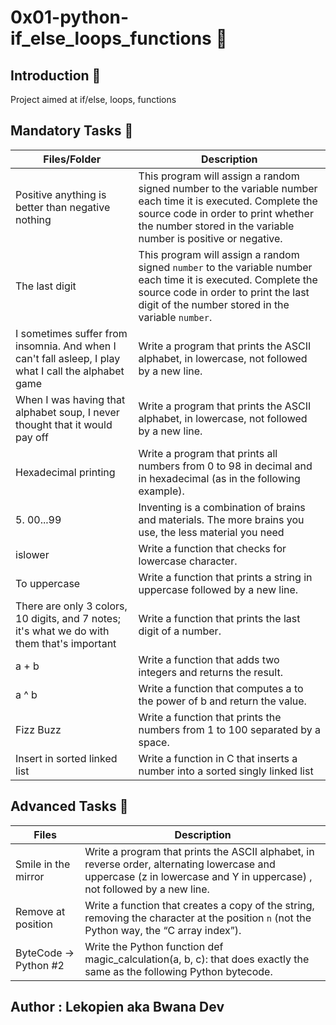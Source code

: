 # 0x01-python-if_else_loops_functions :tram:

## Introduction :guitar: 

Project aimed at if/else, loops, functions

## Mandatory Tasks :mount_fuji:

| Files/Folder | Description |
| ------------ | ----------- |
| Positive anything is better than negative nothing | This program will assign a random signed number to the variable number each time it is executed. Complete the source code in order to print whether the number stored in the variable number is positive or negative. |
| The last digit | This program will assign a random signed ```number``` to the variable number each time it is executed. Complete the source code in order to print the last digit of the number stored in the variable ```number```. |
|  I sometimes suffer from insomnia. And when I can't fall asleep, I play what I call the alphabet game  | Write a program that prints the ASCII alphabet, in lowercase, not followed by a new line. |
| When I was having that alphabet soup, I never thought that it would pay off  | Write a program that prints the ASCII alphabet, in lowercase, not followed by a new line. |
| Hexadecimal printing | Write a program that prints all numbers from 0 to 98 in decimal and in hexadecimal (as in the following example). |
| 5. 00...99 | Inventing is a combination of brains and materials. The more brains you use, the less material you need  |
| islower | Write a function that checks for lowercase character. |
| To uppercase | Write a function that prints a string in uppercase followed by a new line. |
|  There are only 3 colors, 10 digits, and 7 notes; it's what we do with them that's important | Write a function that prints the last digit of a number. |
|  a + b  | Write a function that adds two integers and returns the result. |
| a ^ b | Write a function that computes a to the power of b and return the value. |
| Fizz Buzz | Write a function that prints the numbers from 1 to 100 separated by a space. |
| Insert in sorted linked list | Write a function in C that inserts a number into a sorted singly linked list |

## Advanced Tasks :light_rail:

| Files | Description |
| ----- | ----------- |
| Smile in the mirror | Write a program that prints the ASCII alphabet, in reverse order, alternating lowercase and uppercase (z in lowercase and Y in uppercase) , not followed by a new line. |
| Remove at position | Write a function that creates a copy of the string, removing the character at the position ```n``` (not the Python way, the “C array index”). |
| ByteCode -> Python #2 |  Write the Python function def magic_calculation(a, b, c): that does exactly the same as the following Python bytecode. |


## Author : Lekopien aka  Bwana Dev